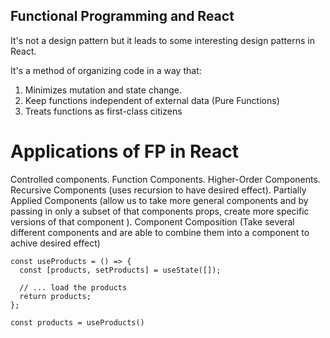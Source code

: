 ## Functional Programming and React

It's not a design pattern but it leads to some interesting design patterns in React.

It's a method of organizing code in a way that:

1. Minimizes mutation and state change.
2. Keep functions independent of external data (Pure Functions)
3. Treats functions as first-class citizens

# Applications of FP in React

Controlled components.
Function Components.
Higher-Order Components.
Recursive Components (uses recursion to have desired effect).
Partially Applied Components (allow us to take more general components and by passing in only a subset of that components props, create more specific versions of that component ).
Component Composition (Take several different components and are able to combine them into a component to achive desired effect)

```
const useProducts = () => {
  const [products, setProducts] = useState([]);

  // ... load the products
  return products;
};

const products = useProducts()
```

